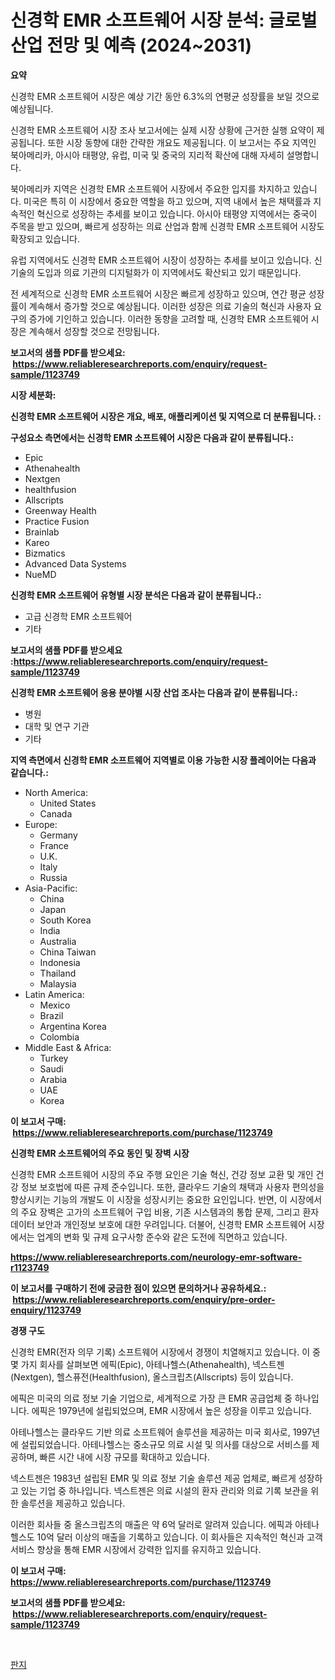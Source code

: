 <p><h1>신경학 EMR 소프트웨어 시장 분석: 글로벌 산업 전망 및 예측 (2024~2031)</h1></p><p><strong>요약</strong></p>
<p><p>신경학 EMR 소프트웨어 시장은 예상 기간 동안 6.3%의 연평균 성장률을 보일 것으로 예상됩니다. </p><p>신경학 EMR 소프트웨어 시장 조사 보고서에는 실제 시장 상황에 근거한 실행 요약이 제공됩니다. 또한 시장 동향에 대한 간략한 개요도 제공됩니다. 이 보고서는 주요 지역인 북아메리카, 아시아 태평양, 유럽, 미국 및 중국의 지리적 확산에 대해 자세히 설명합니다.</p><p>북아메리카 지역은 신경학 EMR 소프트웨어 시장에서 주요한 입지를 차지하고 있습니다. 미국은 특히 이 시장에서 중요한 역할을 하고 있으며, 지역 내에서 높은 채택률과 지속적인 혁신으로 성장하는 추세를 보이고 있습니다. 아시아 태평양 지역에서는 중국이 주목을 받고 있으며, 빠르게 성장하는 의료 산업과 함께 신경학 EMR 소프트웨어 시장도 확장되고 있습니다.</p><p>유럽 지역에서도 신경학 EMR 소프트웨어 시장이 성장하는 추세를 보이고 있습니다. 신기술의 도입과 의료 기관의 디지털화가 이 지역에서도 확산되고 있기 때문입니다.</p><p>전 세계적으로 신경학 EMR 소프트웨어 시장은 빠르게 성장하고 있으며, 연간 평균 성장률이 계속해서 증가할 것으로 예상됩니다. 이러한 성장은 의료 기술의 혁신과 사용자 요구의 증가에 기인하고 있습니다. 이러한 동향을 고려할 때, 신경학 EMR 소프트웨어 시장은 계속해서 성장할 것으로 전망됩니다.</p></p>
<p><strong>보고서의 샘플 PDF를 받으세요: &nbsp;<a href="https://www.reliableresearchreports.com/enquiry/request-sample/1123749">https://www.reliableresearchreports.com/enquiry/request-sample/1123749</a></strong></p>
<p><strong>시장 세분화:</strong></p>
<p><strong> 신경학 EMR 소프트웨어 시장은 개요, 배포, 애플리케이션 및 지역으로 더 분류됩니다. :</strong></p>
<p><strong>구성요소 측면에서는 신경학 EMR 소프트웨어 시장은 다음과 같이 분류됩니다.:</strong></p>
<p><ul><li>Epic</li><li>Athenahealth</li><li>Nextgen</li><li>healthfusion</li><li>Allscripts</li><li>Greenway Health</li><li>Practice Fusion</li><li>Brainlab</li><li>Kareo</li><li>Bizmatics</li><li>Advanced Data Systems</li><li>NueMD</li></ul></p>
<p><strong> 신경학 EMR 소프트웨어 유형별 시장 분석은 다음과 같이 분류됩니다.:</strong></p>
<p><ul><li>고급 신경학 EMR 소프트웨어</li><li>기타</li></ul></p>
<p><strong>보고서의 샘플 PDF를 받으세요 :<a href="https://www.reliableresearchreports.com/enquiry/request-sample/1123749">https://www.reliableresearchreports.com/enquiry/request-sample/1123749</a></strong></p>
<p><strong> 신경학 EMR 소프트웨어 응용 분야별 시장 산업 조사는 다음과 같이 분류됩니다.:</strong></p>
<p><ul><li>병원</li><li>대학 및 연구 기관</li><li>기타</li></ul></p>
<p><strong>지역 측면에서 신경학 EMR 소프트웨어 지역별로 이용 가능한 시장 플레이어는 다음과 같습니다.:</strong></p>
<p><ul>
    <li>
        North America:
        <ul>
            <li>United States</li>
            <li>Canada</li>
        </ul>
    </li>
    <li>
        Europe:
        <ul>
            <li>Germany</li>
            <li>France</li>
            <li>U.K.</li>
            <li>Italy</li>
            <li>Russia</li>
        </ul>
    </li>
    <li>
        Asia-Pacific:
        <ul>
            <li>China</li>
            <li>Japan</li>
            <li>South Korea</li>
            <li>India</li>
            <li>Australia</li>
            <li>China Taiwan</li>
            <li>Indonesia</li>
            <li>Thailand</li>
            <li>Malaysia</li>
        </ul>
    </li>
    <li>
        Latin America:
        <ul>
            <li>Mexico</li>
            <li>Brazil</li>
            <li>Argentina Korea</li>
            <li>Colombia</li>
        </ul>
    </li>
    <li>
        Middle East & Africa:
        <ul>
            <li>Turkey</li>
            <li>Saudi</li>
            <li>Arabia</li>
            <li>UAE</li>
            <li>Korea</li>
        </ul>
    </li>
    </ul></p>
<p><strong>이 보고서 구매: &nbsp;<a href="https://www.reliableresearchreports.com/purchase/1123749">https://www.reliableresearchreports.com/purchase/1123749</a></strong></p>
<p><strong>신경학 EMR 소프트웨어의 주요 동인 및 장벽 시장</strong></p>
<p><p>신경학 EMR 소프트웨어 시장의 주요 주행 요인은 기술 혁신, 건강 정보 교환 및 개인 건강 정보 보호법에 따른 규제 준수입니다. 또한, 클라우드 기술의 채택과 사용자 편의성을 향상시키는 기능의 개발도 이 시장을 성장시키는 중요한 요인입니다. 반면, 이 시장에서의 주요 장벽은 고가의 소프트웨어 구입 비용, 기존 시스템과의 통합 문제, 그리고 환자 데이터 보안과 개인정보 보호에 대한 우려입니다. 더불어, 신경학 EMR 소프트웨어 시장에서는 업계의 변화 및 규제 요구사항 준수와 같은 도전에 직면하고 있습니다.</p></p>
<p><strong><a href="https://www.reliableresearchreports.com/neurology-emr-software-r1123749">https://www.reliableresearchreports.com/neurology-emr-software-r1123749</a></strong></p>
<p><strong>이 보고서를 구매하기 전에 궁금한 점이 있으면 문의하거나 공유하세요.: &nbsp;<a href="https://www.reliableresearchreports.com/enquiry/pre-order-enquiry/1123749">https://www.reliableresearchreports.com/enquiry/pre-order-enquiry/1123749</a></strong></p>
<p><strong>경쟁 구도</strong></p>
<p><p>신경학 EMR(전자 의무 기록) 소프트웨어 시장에서 경쟁이 치열해지고 있습니다. 이 중 몇 가지 회사를 살펴보면 에픽(Epic), 아테나헬스(Athenahealth), 넥스트젠(Nextgen), 헬스퓨전(Healthfusion), 올스크립츠(Allscripts) 등이 있습니다.</p><p>에픽은 미국의 의료 정보 기술 기업으로, 세계적으로 가장 큰 EMR 공급업체 중 하나입니다. 에픽은 1979년에 설립되었으며, EMR 시장에서 높은 성장을 이루고 있습니다.</p><p>아테나헬스는 클라우드 기반 의료 소프트웨어 솔루션을 제공하는 미국 회사로, 1997년에 설립되었습니다. 아테나헬스는 중소규모 의료 시설 및 의사를 대상으로 서비스를 제공하며, 빠른 시간 내에 시장 규모를 확대하고 있습니다.</p><p>넥스트젠은 1983년 설립된 EMR 및 의료 정보 기술 솔루션 제공 업체로, 빠르게 성장하고 있는 기업 중 하나입니다. 넥스트젠은 의료 시설의 환자 관리와 의료 기록 보관을 위한 솔루션을 제공하고 있습니다.</p><p>이러한 회사들 중 올스크립츠의 매출은 약 6억 달러로 알려져 있습니다. 에픽과 아테나헬스도 10억 달러 이상의 매출을 기록하고 있습니다. 이 회사들은 지속적인 혁신과 고객 서비스 향상을 통해 EMR 시장에서 강력한 입지를 유지하고 있습니다.</p></p>
<p><strong>이 보고서 구매: &nbsp; <a href="https://www.reliableresearchreports.com/purchase/1123749">https://www.reliableresearchreports.com/purchase/1123749</a></strong></p>
<p><strong>보고서의 샘플 PDF를 받으세요: &nbsp;<a href="https://www.reliableresearchreports.com/enquiry/request-sample/1123749">https://www.reliableresearchreports.com/enquiry/request-sample/1123749</a></strong><strong></strong></p>
<p>&nbsp;</p>
<p><p><a href="https://github.com/plelbej847484502/Market-Research-Report-List-1/blob/main/111923724446.md">판지</a></p></p>